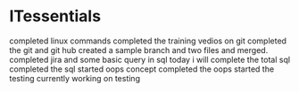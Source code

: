 # ITessentials
completed linux commands
completed the training vedios on git 
completed the git and git hub 
created  a sample branch and two files and merged.
completed  jira  and some basic query in sql
today i will complete the total  sql 
completed the sql
started oops concept
completed the oops
started the testing
currently working on testing 

 
